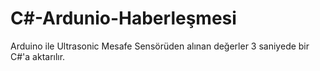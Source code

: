 # C#-Ardunio-Haberleşmesi
Arduino ile Ultrasonic Mesafe Sensörüden alınan değerler 3 saniyede bir C#'a aktarılır.
